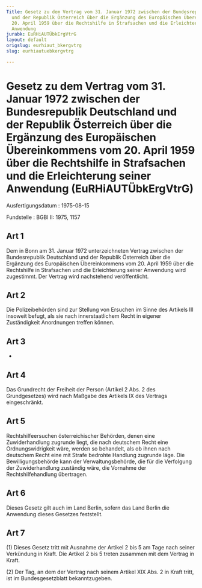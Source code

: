 ```yaml
---
Title: Gesetz zu dem Vertrag vom 31. Januar 1972 zwischen der Bundesrepublik Deutschland
  und der Republik Österreich über die Ergänzung des Europäischen Übereinkommens vom
  20. April 1959 über die Rechtshilfe in Strafsachen und die Erleichterung seiner
  Anwendung
jurabk: EuRHiAUTÜbkErgVtrG
layout: default
origslug: eurhiaut_bkergvtrg
slug: eurhiautuebkergvtrg

---
```


# Gesetz zu dem Vertrag vom 31. Januar 1972 zwischen der Bundesrepublik Deutschland und der Republik Österreich über die Ergänzung des Europäischen Übereinkommens vom 20. April 1959 über die Rechtshilfe in Strafsachen und die Erleichterung seiner Anwendung (EuRHiAUTÜbkErgVtrG)

Ausfertigungsdatum
:   1975-08-15

Fundstelle
:   BGBl II: 1975, 1157

## Art 1

Dem in Bonn am 31. Januar 1972 unterzeichneten Vertrag zwischen der
Bundesrepublik Deutschland und der Republik Österreich über die
Ergänzung des Europäischen Übereinkommens vom 20. April 1959 über die
Rechtshilfe in Strafsachen und die Erleichterung seiner Anwendung wird
zugestimmt. Der Vertrag wird nachstehend veröffentlicht.

## Art 2

Die Polizeibehörden sind zur Stellung von Ersuchen im Sinne des
Artikels III insoweit befugt, als sie nach innerstaatlichem Recht in
eigener Zuständigkeit Anordnungen treffen können.

## Art 3

-

## Art 4

Das Grundrecht der Freiheit der Person (Artikel 2 Abs. 2 des
Grundgesetzes) wird nach Maßgabe des Artikels IX des Vertrags
eingeschränkt.

## Art 5

Rechtshilfeersuchen österreichischer Behörden, denen eine
Zuwiderhandlung zugrunde liegt, die nach deutschem Recht eine
Ordnungswidrigkeit wäre, werden so behandelt, als ob ihnen nach
deutschem Recht eine mit Strafe bedrohte Handlung zugrunde läge. Die
Bewilligungsbehörde kann der Verwaltungsbehörde, die für die
Verfolgung der Zuwiderhandlung zuständig wäre, die Vornahme der
Rechtshilfehandlung übertragen.

## Art 6

Dieses Gesetz gilt auch im Land Berlin, sofern das Land Berlin die
Anwendung dieses Gesetzes feststellt.

## Art 7

(1) Dieses Gesetz tritt mit Ausnahme der Artikel 2 bis 5 am Tage nach
seiner Verkündung in Kraft. Die Artikel 2 bis 5 treten zusammen mit
dem Vertrag in Kraft.

(2) Der Tag, an dem der Vertrag nach seinem Artikel XIX Abs. 2 in
Kraft tritt, ist im Bundesgesetzblatt bekanntzugeben.

